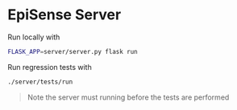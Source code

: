 # EpiSense Server

Run locally with

``` sh
FLASK_APP=server/server.py flask run
```

Run regression tests with

``` sh
./server/tests/run
```

> Note the server must running before the tests are performed
